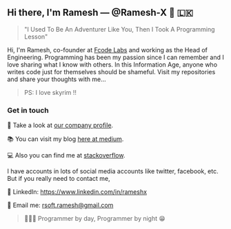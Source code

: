 ## Hi there, I'm Ramesh &mdash; @Ramesh-X 👋 🇱🇰 

> "I Used To Be An Adventurer Like You, Then I Took A Programming Lesson"

Hi, I'm Ramesh, co-founder at [Fcode Labs](https://www.fcodelabs.com) and working as the Head of Engineering. Programming has been my passion since I can remember and I love sharing what I know with others. In this Information Age, anyone who writes code just for themselves should be shameful. Visit my repositories and share your thoughts with me...

> PS: I love skyrim !!

### Get in touch

🏬 Take a look at [our company profile](https://www.fcodelabs.com/about).

📚 You can visit my blog [here at medium](https://medium.com/@RameshX). 

💻 Also you can find me at [stackoverflow](https://stackoverflow.com/users/2924323/ramesh-x).

I have accounts in lots of social media accounts like twitter, facebook, etc. But if you really need to contact me,

:large_blue_circle: LinkedIn: https://www.linkedin.com/in/rameshx

:red_circle: Email me: rsoft.ramesh@gmail.com

> 👨🏻‍💻 Programmer by day, Programmer by night :grin:
